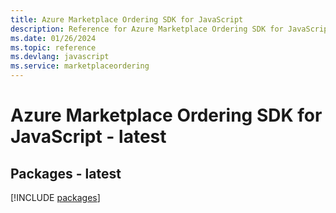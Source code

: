 ```yaml
---
title: Azure Marketplace Ordering SDK for JavaScript
description: Reference for Azure Marketplace Ordering SDK for JavaScript
ms.date: 01/26/2024
ms.topic: reference
ms.devlang: javascript
ms.service: marketplaceordering
---
```

# Azure Marketplace Ordering SDK for JavaScript - latest
## Packages - latest
[!INCLUDE [packages](marketplace-ordering-index.md)]